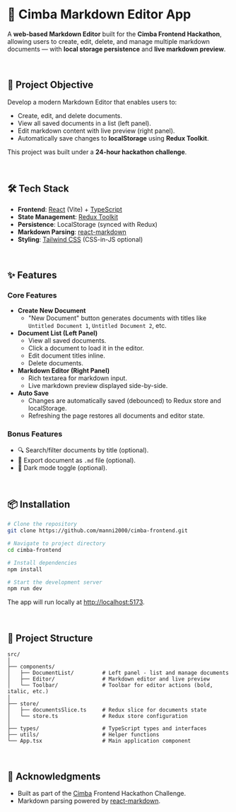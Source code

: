 # 📝 Cimba Markdown Editor App

A **web-based Markdown Editor** built for the **Cimba Frontend Hackathon**, allowing users to create, edit, delete, and manage multiple markdown documents — with **local storage persistence** and **live markdown preview**.

<br/>

## 🚀 Project Objective

Develop a modern Markdown Editor that enables users to:

- Create, edit, and delete documents.
- View all saved documents in a list (left panel).
- Edit markdown content with live preview (right panel).
- Automatically save changes to **localStorage** using **Redux Toolkit**.

This project was built under a **24-hour hackathon challenge**.

<br/>

## 🛠️ Tech Stack

- **Frontend**: [React](https://react.dev/) (Vite) + [TypeScript](https://www.typescriptlang.org/)
- **State Management**: [Redux Toolkit](https://redux-toolkit.js.org/)
- **Persistence**: LocalStorage (synced with Redux)
- **Markdown Parsing**: [react-markdown](https://github.com/remarkjs/react-markdown)
- **Styling**: [Tailwind CSS](https://tailwindcss.com/) (CSS-in-JS optional)

<br/>

## ✨ Features

### Core Features
- **Create New Document**  
  - "New Document" button generates documents with titles like `Untitled Document 1`, `Untitled Document 2`, etc.
- **Document List (Left Panel)**  
  - View all saved documents.
  - Click a document to load it in the editor.
  - Edit document titles inline.
  - Delete documents.
- **Markdown Editor (Right Panel)**  
  - Rich textarea for markdown input.
  - Live markdown preview displayed side-by-side.
- **Auto Save**  
  - Changes are automatically saved (debounced) to Redux store and localStorage.
  - Refreshing the page restores all documents and editor state.

### Bonus Features
- 🔍 Search/filter documents by title (optional).
- 📁 Export document as `.md` file (optional).
- 🌙 Dark mode toggle (optional).

<br/>

## 📦 Installation

```bash
# Clone the repository
git clone https://github.com/manni2000/cimba-frontend.git

# Navigate to project directory
cd cimba-frontend

# Install dependencies
npm install

# Start the development server
npm run dev
```

The app will run locally at [http://localhost:5173](http://localhost:5173).

<br/>

## 📂 Project Structure

```
src/
│
├── components/
│   ├── DocumentList/         # Left panel - list and manage documents
│   ├── Editor/               # Markdown editor and live preview
│   └── Toolbar/              # Toolbar for editor actions (bold, italic, etc.)
│
├── store/
│   ├── documentsSlice.ts     # Redux slice for documents state
│   └── store.ts              # Redux store configuration
│
├── types/                    # TypeScript types and interfaces
├── utils/                    # Helper functions
└── App.tsx                   # Main application component
```

<br/>

## 🤝 Acknowledgments

- Built as part of the [Cimba](https://cimba.ai/) Frontend Hackathon Challenge.
- Markdown parsing powered by [react-markdown](https://github.com/remarkjs/react-markdown).

<br/> 
